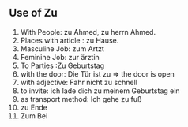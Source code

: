## Use of Zu
1. With People: zu Ahmed, zu herrn Ahmed.
2. Places with article : zu Hause.
3. Masculine Job: zum Artzt
4. Feminine Job: zur ärztin
5. To Parties :Zu Geburtstag
6. with the door:  Die Tür ist zu => the door is open
7. with adjective: Fahr nicht zu schnell
8. to invite: ich lade dich zu meinem Geburtstag ein
9. as transport method: Ich gehe zu fuß
10. zu Ende
11. Zum Bei